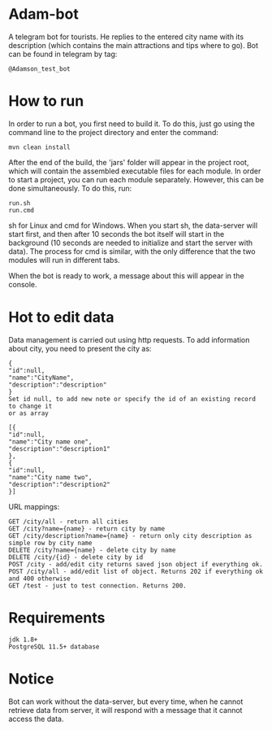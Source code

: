 # Adam-bot
 A telegram bot for tourists. He replies to the entered city name with its description (which contains the main attractions and tips where to go).
Bot can be found in telegram by tag:
```
@Adamson_test_bot
```
 
# How to run
In order to run a bot, you first need to build it. To do this, just go using the command line to the project directory and enter the command:

```maven
mvn clean install
```

After the end of the build, the 'jars' folder will appear in the project root, which will contain the assembled executable files for each module. In order to start a project, you can run each module separately. However, this can be done simultaneously. To do this, run:
```
run.sh
run.cmd 
```
sh for Linux and cmd for Windows. When you start sh, the data-server will start first, and then after 10 seconds the bot itself will start in the background (10 seconds are needed to initialize and start the server with data). The process for cmd is similar, with the only difference that the two modules will run in different tabs.

When the bot is ready to work, a message about this will appear in the console.

# Hot to edit data

Data management is carried out using http requests. To add information about city, you need to present the city as:
```
{
"id":null,
"name":"CityName",
"description":"description"
}
Set id null, to add new note or specify the id of an existing record to change it
or as array

[{
"id":null,
"name":"City name one",
"description":"description1"
},
{
"id":null,
"name":"City name two",
"description":"description2"
}]
```
URL mappings:
```
GET /city/all - return all cities
GET /city?name={name} - return city by name
GET /city/description?name={name} - return only city description as simple row by city name
DELETE /city?name={name} - delete city by name
DELETE /city/{id} - delete city by id
POST /city - add/edit city returns saved json object if everything ok.
POST /city/all - add/edit list of object. Returns 202 if everything ok and 400 otherwise
GET /test - just to test connection. Returns 200.

```
# Requirements
```
jdk 1.8+
PostgreSQL 11.5+ database
```
# Notice

Bot can work without the data-server, but every time, when he cannot retrieve data from server, it will respond with a message that it cannot access the data.
